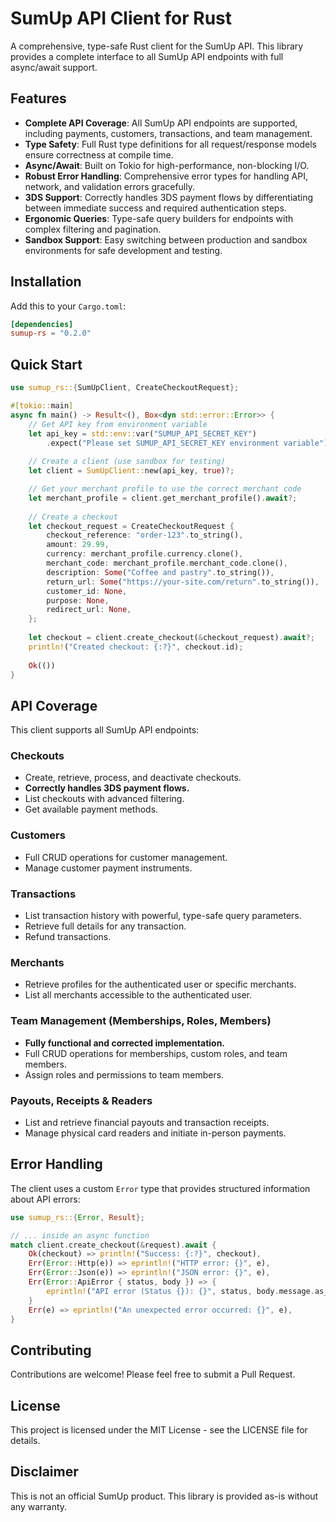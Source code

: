 # SumUp API Client for Rust

A comprehensive, type-safe Rust client for the SumUp API. This library provides a complete interface to all SumUp API endpoints with full async/await support.

## Features

- **Complete API Coverage**: All SumUp API endpoints are supported, including payments, customers, transactions, and team management.
- **Type Safety**: Full Rust type definitions for all request/response models ensure correctness at compile time.
- **Async/Await**: Built on Tokio for high-performance, non-blocking I/O.
- **Robust Error Handling**: Comprehensive error types for handling API, network, and validation errors gracefully.
- **3DS Support**: Correctly handles 3DS payment flows by differentiating between immediate success and required authentication steps.
- **Ergonomic Queries**: Type-safe query builders for endpoints with complex filtering and pagination.
- **Sandbox Support**: Easy switching between production and sandbox environments for safe development and testing.

## Installation

Add this to your `Cargo.toml`:

```toml
[dependencies]
sumup-rs = "0.2.0"
```

## Quick Start

```rust
use sumup_rs::{SumUpClient, CreateCheckoutRequest};

#[tokio::main]
async fn main() -> Result<(), Box<dyn std::error::Error>> {
    // Get API key from environment variable
    let api_key = std::env::var("SUMUP_API_SECRET_KEY")
        .expect("Please set SUMUP_API_SECRET_KEY environment variable");
    
    // Create a client (use sandbox for testing)
    let client = SumUpClient::new(api_key, true)?;

    // Get your merchant profile to use the correct merchant code
    let merchant_profile = client.get_merchant_profile().await?;
    
    // Create a checkout
    let checkout_request = CreateCheckoutRequest {
        checkout_reference: "order-123".to_string(),
        amount: 29.99,
        currency: merchant_profile.currency.clone(),
        merchant_code: merchant_profile.merchant_code.clone(),
        description: Some("Coffee and pastry".to_string()),
        return_url: Some("https://your-site.com/return".to_string()),
        customer_id: None,
        purpose: None,
        redirect_url: None,
    };
    
    let checkout = client.create_checkout(&checkout_request).await?;
    println!("Created checkout: {:?}", checkout.id);
    
    Ok(())
}
```

## API Coverage

This client supports all SumUp API endpoints:

### Checkouts
- Create, retrieve, process, and deactivate checkouts.
- **Correctly handles 3DS payment flows.**
- List checkouts with advanced filtering.
- Get available payment methods.

### Customers
- Full CRUD operations for customer management.
- Manage customer payment instruments.

### Transactions
- List transaction history with powerful, type-safe query parameters.
- Retrieve full details for any transaction.
- Refund transactions.

### Merchants
- Retrieve profiles for the authenticated user or specific merchants.
- List all merchants accessible to the authenticated user.

### Team Management (Memberships, Roles, Members)
- **Fully functional and corrected implementation.**
- Full CRUD operations for memberships, custom roles, and team members.
- Assign roles and permissions to team members.

### Payouts, Receipts & Readers
- List and retrieve financial payouts and transaction receipts.
- Manage physical card readers and initiate in-person payments.

## Error Handling

The client uses a custom `Error` type that provides structured information about API errors:

```rust
use sumup_rs::{Error, Result};

// ... inside an async function
match client.create_checkout(&request).await {
    Ok(checkout) => println!("Success: {:?}", checkout),
    Err(Error::Http(e)) => eprintln!("HTTP error: {}", e),
    Err(Error::Json(e)) => eprintln!("JSON error: {}", e),
    Err(Error::ApiError { status, body }) => {
        eprintln!("API error (Status {}): {}", status, body.message.as_deref().unwrap_or("No details"));
    }
    Err(e) => eprintln!("An unexpected error occurred: {}", e),
}
```

## Contributing

Contributions are welcome! Please feel free to submit a Pull Request.

## License

This project is licensed under the MIT License - see the LICENSE file for details.

## Disclaimer

This is not an official SumUp product. This library is provided as-is without any warranty. 